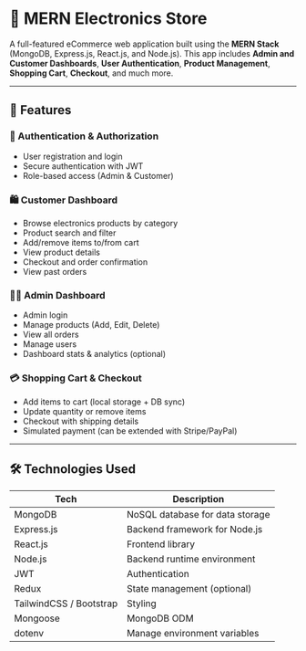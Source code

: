 # 🛒 MERN Electronics Store

A full-featured eCommerce web application built using the **MERN Stack** (MongoDB, Express.js, React.js, and Node.js). This app includes **Admin and Customer Dashboards**, **User Authentication**, **Product Management**, **Shopping Cart**, **Checkout**, and much more.

---

## 🚀 Features

### 👤 Authentication & Authorization
- User registration and login
- Secure authentication with JWT
- Role-based access (Admin & Customer)

### 🛍️ Customer Dashboard
- Browse electronics products by category
- Product search and filter
- Add/remove items to/from cart
- View product details
- Checkout and order confirmation
- View past orders

### 🧑‍💼 Admin Dashboard
- Admin login
- Manage products (Add, Edit, Delete)
- View all orders
- Manage users
- Dashboard stats & analytics (optional)

### 💳 Shopping Cart & Checkout
- Add items to cart (local storage + DB sync)
- Update quantity or remove items
- Checkout with shipping details
- Simulated payment (can be extended with Stripe/PayPal)

---

## 🛠️ Technologies Used

| Tech         | Description                     |
|--------------|---------------------------------|
| MongoDB      | NoSQL database for data storage |
| Express.js   | Backend framework for Node.js   |
| React.js     | Frontend library                |
| Node.js      | Backend runtime environment     |
| JWT          | Authentication                  |
| Redux        | State management (optional)     |
| TailwindCSS / Bootstrap | Styling             |
| Mongoose     | MongoDB ODM                     |
| dotenv       | Manage environment variables    |



